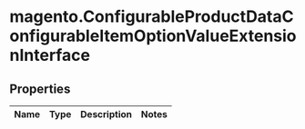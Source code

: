 # magento.ConfigurableProductDataConfigurableItemOptionValueExtensionInterface

## Properties
Name | Type | Description | Notes
------------ | ------------- | ------------- | -------------


